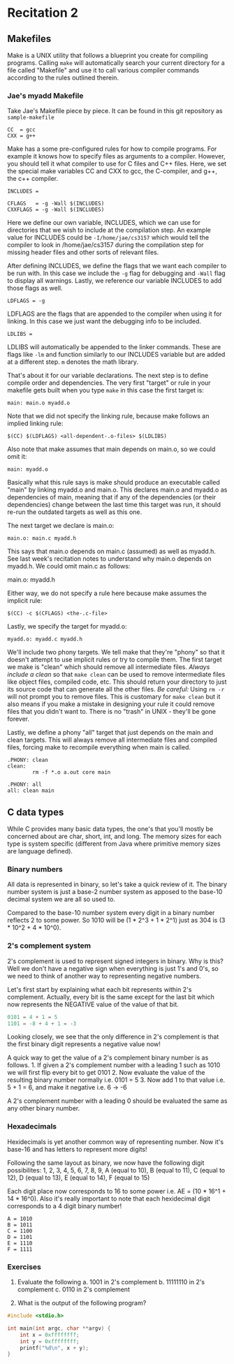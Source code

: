 # Recitation 2 #

## Makefiles ##

Make is a UNIX utility that follows a blueprint you create for compiling
programs. Calling `make` will automatically search your current directory for a
file called "Makefile" and use it to call various compiler commands according to
the rules outlined therein. 

### Jae's myadd Makefile ###

Take Jae's Makefile piece by piece. It can be found in this git repository as
`sample-makefile`

```make
CC  = gcc
CXX = g++
```

Make has a some pre-configured rules for how to compile programs. For example it
knows how to specify files as arguments to a compiler. However, you should tell
it what compiler to use for C files and C++ files. Here, we set the
special make variables CC and CXX to gcc, the C-compiler, and g++, the c++
compiler.

```make
INCLUDES =

CFLAGS   = -g -Wall $(INCLUDES)
CXXFLAGS = -g -Wall $(INCLUDES)
```

Here we define our own variable, INCLUDES, which we can use for directories that
we wish to include at the compilation step. An example value for INCLUDES could
be `-I/home/jae/cs3157` which would tell the compiler to look in
/home/jae/cs3157 during the compilation step for missing header files and other
sorts of relevant files.

After defining INCLUDES, we define the flags that we want each compiler to be
run with. In this case we include the `-g` flag for debugging and `-Wall` flag
to display all warnings. Lastly, we reference our variable INCLUDES to add those
flags as well.

```make
LDFLAGS = -g
```

LDFLAGS are the flags that are appended to the compiler when using it for
linking. In this case we just want the debugging info to be included.

```make
LDLIBS =
```

LDLIBS will automatically be appended to the linker commands. These are flags
like `-lm` and function similarly to our INCLUDES variable but are added at a
different step. `m` denotes the math library.

That's about it for our variable declarations. The next step is to define
compile order and dependencies. The very first "target" or rule in your makefile
gets built when you type `make` in this case the first target is:

```make
main: main.o myadd.o
```

Note that we did not specify the linking rule, because make follows an implied
linking rule:

    $(CC) $(LDFLAGS) <all-dependent-.o-files> $(LDLIBS)

Also note that make assumes that main depends on main.o, so we could omit it:

    main: myadd.o 

Basically what this rule says is make should produce an executable called "main"
by linking myadd.o and main.o. This declares main.o and myadd.o as dependencies
of main, meaning that if any of the dependencies (or their dependencies) change 
between the last time this target was run, it should re-run the outdated targets
as well as this one.

The next target we declare is main.o:

```make
main.o: main.c myadd.h
```

This says that main.o depends on main.c (assumed) as well as myadd.h. See last
week's recitation notes to understand why main.o depends on myadd.h. We could
omit main.c as follows:

  main.o: myadd.h

Either way, we do not specify a rule here because make assumes the implicit
rule:

    $(CC) -c $(CFLAGS) <the-.c-file>

Lastly, we specify the target for myadd.o:

```make
myadd.o: myadd.c myadd.h
```

We'll include two phony targets. We tell make that they're "phony" so that it
doesn't attempt to use implicit rules or try to compile them. The first target
we make is "clean" which should remove all intermediate files. *Always include a
clean* so that `make clean` can be used to remove intermediate files like object
files, compiled code, etc. This should return your directory to just its source
code that can generate all the other files. *Be careful:* Using `rm -r` will not
prompt you to remove files. This is customary for `make clean` but it also means
if you make a mistake in designing your rule it could remove files that you
didn't want to. There is no "trash" in UNIX - they'll be gone forever.

Lastly, we define a phony "all" target that just depends on the main and clean
targets. This will always remove all intermediate files and compiled files,
forcing make to recompile everything when main is called.

```make
.PHONY: clean
clean:
        rm -f *.o a.out core main

.PHONY: all
all: clean main
```

## C data types ##

While C provides many basic data types, the one's that you'll mostly be concerned about are char, short, int, and long. The memory sizes for each type is system specific (different from Java where primitive memory sizes are language defined). 

### Binary numbers ###

All data is represented in binary, so let's take a quick review of it. The binary number system is just a base-2 number system as apposed to the base-10 decimal system we are all so used to. 

Compared to the base-10 number system every digit in a binary number reflects 2 to some power. So 1010 will be (1 * 2^3 + 1 * 2^1) just as 304 is (3 * 10^2 + 4 * 10^0).

### 2's complement system ###

2's complement is used to represent signed integers in binary. Why is this? Well we don't have a negative sign when everything is just 1's and 0's, so we need to think of another way to representing negative numbers.

Let's first start by explaining what each bit represents within 2's complement. Actually, every bit is the same except for the last bit which now represents the NEGATIVE value of the value of that bit.

```c
0101 = 4 + 1 = 5
1101 = -8 + 4 + 1 = -3
```

Looking closely, we see that the only difference in 2's complement is that the first binary digit represents a negative value now! 

A quick way to get the value of a 2's complement binary number is as follows.
	1. If given a 2's complement number with a leading 1 such as 1010 we will first flip every bit to get 0101
	2. Now evaluate the value of the resulting binary number normally i.e. 0101 = 5
	3. Now add 1 to that value i.e. 5 + 1 = 6, and make it negative i.e. 6 -> -6

A 2's complement number with a leading 0 should be evaluated the same as any other binary number.

### Hexadecimals ###

Hexidecimals is yet another common way of representing number. Now it's base-16 and has letters to represent more digits!

Following the same layout as binary, we now have the following digit possibilites:
	1, 2, 3, 4, 5, 6, 7, 8, 9, A (equal to 10), B (equal to 11), C (equal to 12), D (equal to 13), E (equal to 14), F (equal to 15)

Each digit place now corresponds to 16 to some power i.e. AE = (10 * 16^1 + 14 * 16^0). Also it's really important to note that each hexidecimal digit corresponds to a 4 digit binary number!

```
A = 1010
B = 1011
C = 1100
D = 1101
E = 1110
F = 1111
```

### Exercises ###

1. Evaluate the following
	a. 1001 in 2's complement
	b. 11111110 in 2's complement
	c. 0110 in 2's complement

2. What is the output of the following program?

```c
#include <stdio.h>

int main(int argc, char **argv) {
	int x = 0xffffffff;
	int y = 0xffffffff;
	printf("%d\n", x + y);
}
```
